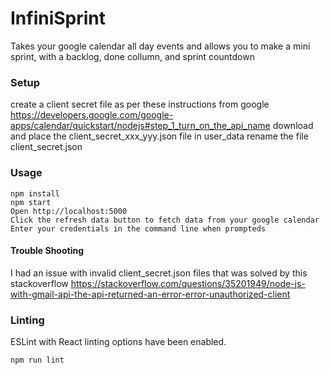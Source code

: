 # InfiniSprint

Takes your google calendar all day events and allows you to make a mini sprint, with a backlog, done collumn, and sprint countdown

### Setup

create a client secret file as per these instructions from google
https://developers.google.com/google-apps/calendar/quickstart/nodejs#step_1_turn_on_the_api_name
download and place the client_secret_xxx_yyy.json file in user_data
rename the file client_secret.json 


### Usage

```
npm install
npm start
Open http://localhost:5000
Click the refresh data button to fetch data from your google calendar
Enter your credentials in the command line when prompteds
```
#### Trouble Shooting

I had an issue with invalid client_secret.json files that was solved by this stackoverflow
https://stackoverflow.com/questions/35201949/node-js-with-gmail-api-the-api-returned-an-error-error-unauthorized-client

### Linting

ESLint with React linting options have been enabled.

```
npm run lint
```

